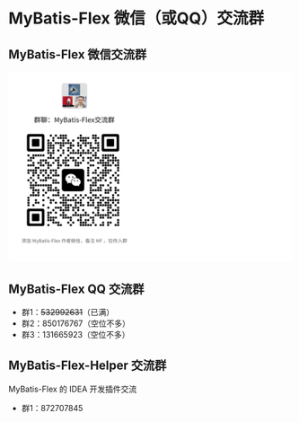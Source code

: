 # MyBatis-Flex 微信（或QQ）交流群



## MyBatis-Flex 微信交流群

![](../../assets/images/wechat-group.png)

## MyBatis-Flex QQ 交流群

- 群1：~~532992631~~（已满）
- 群2：850176767（空位不多）
- 群3：131665923（空位不多）



## MyBatis-Flex-Helper 交流群
 MyBatis-Flex 的 IDEA 开发插件交流

- 群1：872707845




